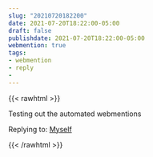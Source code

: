 ```yaml
---
slug: "20210720182200"
date: 2021-07-20T18:22:00-05:00
draft: false
publishdate: 2021-07-20T18:22:00-05:00
webmention: true 
tags:
- webmention
- reply
- 
---
```


{{< rawhtml >}}

<!-- Add things you want shown here -->
<p>Testing out the automated webmentions</p>

<div class="reply">
Replying to: <a class="u-in-reply-to" href="https://mnml.blog/river/20210720145029/">Myself</a>
</div>
    
{{< /rawhtml >}}
